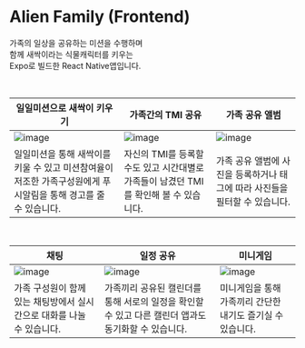 # Alien Family (Frontend)
가족의 일상을 공유하는 미션을 수행하며 
<br/>
함께 새싹이라는 식물캐릭터를 키우는 
<br/>
Expo로 빌드한 React Native앱입니다.

<br/>

|일일미션으로 새싹이 키우기|가족간의 TMI 공유|가족 공유 앨범|
|-----|-----|-----|
|![image](https://github.com/mind627/Alien-Family-Frontend/assets/93231975/04088b39-49b7-464f-9a31-f2bc309d0092)|![image](https://github.com/mind627/Alien-Family-Frontend/assets/93231975/70992b1b-c842-4129-93f5-09d3b1dc19db)|![image](https://github.com/mind627/Alien-Family-Frontend/assets/93231975/456527fe-33bd-4357-a7e3-a13725404773)|
|일일미션을 통해 새싹이를 키울 수 있고 미션참여율이 저조한 가족구성원에게 푸시알림을 통해 경고를 줄 수 있습니다.|자신의 TMI를 등록할 수도 있고 시간대별로 가족들이 남겼던 TMI를 확인해 볼 수 있습니다.|가족 공유 앨범에 사진을 등록하거나 태그에 따라 사진들을 필터할 수 있습니다.|
   
<br/>

|채팅|일정 공유|미니게임|
|-----|-----|-----|
|![image](https://github.com/mind627/Alien-Family-Frontend/assets/93231975/bd30a2ef-6e6e-4c23-be9d-76d4f9dff37f)|![image](https://github.com/mind627/Alien-Family-Frontend/assets/93231975/54d90482-4d0c-456b-8849-785d9991792e)|![image](https://github.com/mind627/Alien-Family-Frontend/assets/93231975/c35a17d7-4a76-47a0-b410-e428cd9c83fa)|
|가족 구성원이 함께 있는 채팅방에서 실시간으로 대화를 나눌 수 있습니다.|가족끼리 공유된 캘린더를 통해 서로의 일정을 확인할 수 있고 다른 캘린더 앱과도 동기화할 수 있습니다.|미니게임을 통해 가족끼리 간단한 내기도 즐기실 수 있습니다.|
